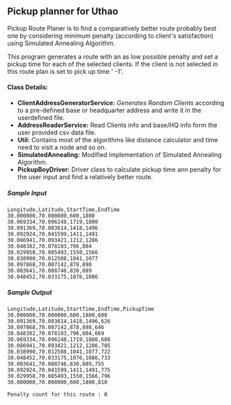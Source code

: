 ## Pickup planner for Uthao

Pickup Route Planer is to find a comparatively better route probably best one by considering minimum penalty (according to client's satisfaction) using Simulated Annealing Algorithm.

This program generates a route with an as low possible penalty and set a pickup time for each of the selected clients. If the client is not selected in this route plan is set to pick up time ' -1'.  
 
#### Class Details: 
- **ClientAddressGeneratorService:** *Generates Random Clients* according to a pre-defined base or headquarter address and write it in the userdefined file.
-  	**AddressReaderService:** Read Clients info and base/HQ info form the user provided csv data file.
-  	**Util:** Contains most of the algorithms like distance calculator and time need to visit a node and so on. 
-  	**SimulatedAnnealing:** Modified implementation of Simulated Annealing Algorithm.
-  	**PickupBoyDriver:** Driver class to calculate pickup time ann penalty for the user input and find a relatively better route.

##### Sample Input

``` csv
Longitude,Latitude,StartTime,EndTime
30.000000,70.000000,600,1800
30.069334,70.096248,1719,1800
30.091369,70.083614,1418,1496
30.092924,70.041599,1411,1491
30.086941,70.093421,1212,1286
30.048382,70.078103,796,804
30.029958,70.085493,1550,1566
30.038990,70.012508,1041,1077
30.097868,70.007142,878,898
30.003641,70.088746,830,889
30.048452,70.033175,1076,1086
```

##### Sample Output

``` csv
Longitude,Latitude,StartTime,EndTime,PickupTime
30.000000,70.000000,600,1800,600
30.091369,70.083614,1418,1496,626
30.097868,70.007142,878,898,646
30.048382,70.078103,796,804,669
30.069334,70.096248,1719,1800,688
30.086941,70.093421,1212,1286,705
30.038990,70.012508,1041,1077,722
30.048452,70.033175,1076,1086,733
30.003641,70.088746,830,889,755
30.092924,70.041599,1411,1491,775
30.029958,70.085493,1550,1566,796
30.000000,70.000000,600,1800,810

Penalty count for this route : 0
```


